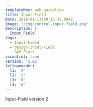 ```yaml
---
templateKey: web-guideline
title: Input-Field
date: 2019-01-11T00:15:32.894Z
image: "/img/control-input-field.png"
description: |-
  Input Field
tags:
  - Input-Field
  - design Input-Field
  - SAP Fiori
iscontrol: true  
version: '1.02'
leftnavorder:
  l1: '4'
  l2: '2'
  l3: '0'
  l4: '0'
---
```


Input-Field version 2

